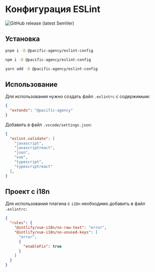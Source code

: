 # Конфигурация ESLint

![GitHub release (latest SemVer)](https://img.shields.io/github/v/release/pacific-agency/eslint-config?colorA=18181B&colorB=AAC811&label=%D0%A0%D0%B5%D0%BB%D0%B8%D0%B7)

## Установка

```bash
pnpm i -D @pacific-agency/eslint-config
```

```bash
npm i -D @pacific-agency/eslint-config
```

```bash
yarn add -D @pacific-agency/eslint-config
```

## Использование

Для использования нужно создать файл `.eslintrc` с содержимым:

```json
{
  "extends": "@pacific-agency"
}
```

Добавить в файл `.vscode/settings.json`:

```json
{
  "eslint.validate": [
    "javascript",
    "javascriptreact",
    "json",
    "vue",
    "typescript",
    "typescriptreact"
  ],
}
```

## Проект с i18n

Для использования плагина с `i18n` необходимо добавить в файл `.eslintrc`:

```json
{
  "rules": {
    "@intlify/vue-i18n/no-raw-text": "error",
    "@intlify/vue-i18n/no-unused-keys": [
      "error",
      {
        "enableFix": true
      }
    ]
  }
}
```
